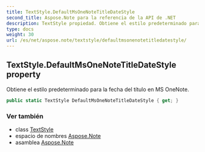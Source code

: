 ```yaml
---
title: TextStyle.DefaultMsOneNoteTitleDateStyle
second_title: Aspose.Note para la referencia de la API de .NET
description: TextStyle propiedad. Obtiene el estilo predeterminado para la fecha del título en MS OneNote.
type: docs
weight: 30
url: /es/net/aspose.note/textstyle/defaultmsonenotetitledatestyle/
---
```

## TextStyle.DefaultMsOneNoteTitleDateStyle property

Obtiene el estilo predeterminado para la fecha del título en MS OneNote.

```csharp
public static TextStyle DefaultMsOneNoteTitleDateStyle { get; }
```

### Ver también

* class [TextStyle](../)
* espacio de nombres [Aspose.Note](../../textstyle/)
* asamblea [Aspose.Note](../../../)


